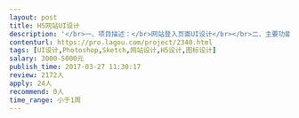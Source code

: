 ```yaml
---                
layout: post       
title: H5网站UI设计           
description: '</br>一、项目描述：</br>网站登入页面UI设计</br></br>二、主要功能点：</br>用户登录和注册，发送验证码</br></br>三、人员要求：</br>需要设计师根据需求完成上述页面设计</br>'     
contenturl: https://pro.lagou.com/project/2340.html      
tags: [UI设计,Photoshop,Sketch,网站设计,H5设计,图标设计]            
salary: 3000-5000元          
publish_time: 2017-03-27 11:30:17         
review: 2172人                   
apply: 24人                   
recommend: 0人                   
time_range: 小于1周              
---                 
```

